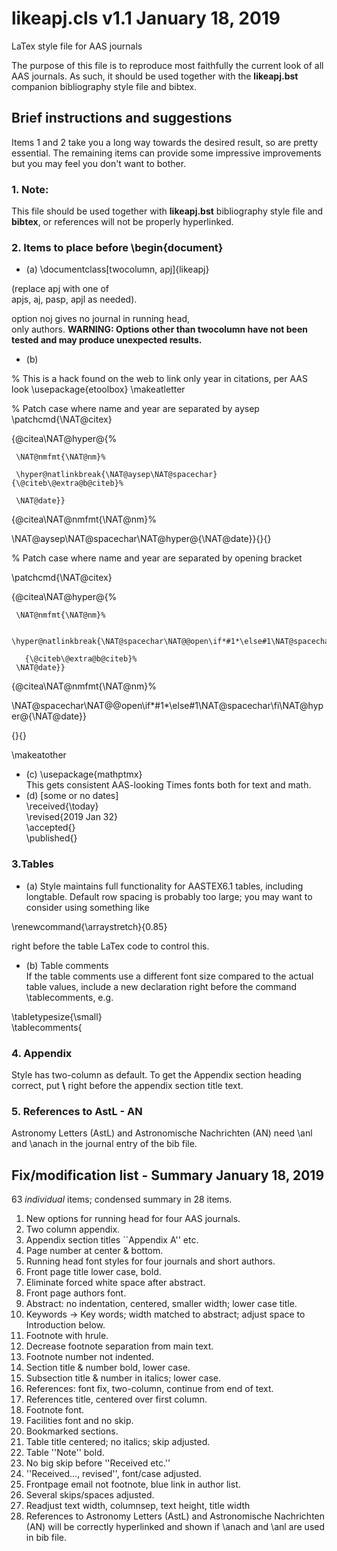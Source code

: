 # likeapj.cls v1.1 January 18, 2019
LaTex style file for AAS journals 

The purpose of this file is to reproduce most faithfully the current look of all AAS journals. As such, it should be used together with the **likeapj.bst** companion bibliography style file and bibtex. 

## Brief instructions and suggestions
Items 1 and 2 take you a long way towards the desired result, so are pretty essential. The remaining items can provide some impressive improvements but you may feel you don't want to bother.

### 1. Note:
This file should be used together with **likeapj.bst** bibliography style file and **bibtex**, or references will not be properly hyperlinked.
### 2. Items to place before \begin{document}

  - (a) \documentclass[twocolumn, apj]{likeapj}       
                                              
(replace apj with one of                      
 apjs, aj, pasp, apjl as needed).             
                                              
option noj gives no journal in running head,  
only authors.
**WARNING: Options other than twocolumn have not been tested and may produce unexpected results.**

  - (b) 

% This is a hack found on the web to link only year in citations, per AAS look
\usepackage{etoolbox}
\makeatletter

% Patch case where name and year are separated by aysep
\patchcmd{\NAT@citex}

  {\@citea\NAT@hyper@{%
  
     \NAT@nmfmt{\NAT@nm}%
     
     \hyper@natlinkbreak{\NAT@aysep\NAT@spacechar}{\@citeb\@extra@b@citeb}%
     
     \NAT@date}}
     
  {\@citea\NAT@nmfmt{\NAT@nm}%
  
   \NAT@aysep\NAT@spacechar\NAT@hyper@{\NAT@date}}{}{}

% Patch case where name and year are separated by opening bracket

\patchcmd{\NAT@citex}

  {\@citea\NAT@hyper@{%
  
     \NAT@nmfmt{\NAT@nm}%
     
     \hyper@natlinkbreak{\NAT@spacechar\NAT@@open\if*#1*\else#1\NAT@spacechar\fi}%
     
       {\@citeb\@extra@b@citeb}%
     \NAT@date}}
     
  {\@citea\NAT@nmfmt{\NAT@nm}%
  
   \NAT@spacechar\NAT@@open\if*#1*\else#1\NAT@spacechar\fi\NAT@hyper@{\NAT@date}}
   
  {}{}

  \makeatother


  - (c) \usepackage{mathptmx}                         
This gets consistent AAS-looking Times fonts both for text and math. 
  - (d) [some or no dates]                         
\received{\today}                              
\revised{2019 Jan 32}                                    
\accepted{}                                   
\published{}                                  
                                              
### 3.Tables 

  - (a) Style maintains full functionality for AASTEX6.1 tables, including longtable. Default row spacing is probably too large; you may want to consider using something like
                                              
\renewcommand{\arraystretch}{0.85}            
                                              
right before the table LaTex code to control this.                                            

  - (b) Table comments                                        
If the table comments use a different font size compared to the actual table values, include a new declaration right before the command
\tablecomments, e.g.                          
                                              
\tabletypesize{\small}                        
\tablecomments{                                   

### 4. Appendix                                   
Style has two-column as default. To get the Appendix section heading correct, put **\\** right before the appendix section title text.           

### 5. References to AstL - AN
Astronomy Letters (AstL) and Astronomische Nachrichten (AN) need \anl and \anach in the journal entry of the bib file.


## Fix/modification list - Summary January 18, 2019
63 *individual* items; condensed summary in 28 items.
1. New options for running head for four AAS journals.
2. Two column appendix.
3. Appendix section titles ``Appendix A'' etc.
4. Page number at center & bottom.
5. Running head font styles for four journals and short authors.
6. Front page title lower case, bold.
7. Eliminate forced white space after abstract.
8. Front page authors font.
9. Abstract: no indentation, centered, smaller width; lower case title.
10. Keywords → Key words; width matched to abstract; adjust space to Introduction below.
11. Footnote with hrule.
12. Decrease footnote separation from main text.
13. Footnote number not indented.
14. Section title & number bold, lower case.
15. Subsection title & number in italics; lower case.
16. References: font fix, two-column, continue from end of text.
17. References title, centered over first column.
18. Footnote font.
19. Facilities font and no skip.
20. Bookmarked sections.
21. Table title centered; no italics; skip adjusted.
22. Table ''Note'' bold.
23. No big skip before ''Received etc.''
24. ''Received..., revised'', font/case adjusted.
25. Frontpage email not footnote, blue link in author list.
26. Several skips/spaces adjusted.
27. Readjust text width, columnsep, text height, title width
28. References to Astronomy Letters (AstL) and Astronomische Nachrichten (AN) will be correctly hyperlinked and shown if \anach and \anl are used in bib file.
